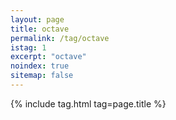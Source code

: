 ```yaml
---
layout: page
title: octave
permalink: /tag/octave
istag: 1
excerpt: "octave"
noindex: true
sitemap: false
---
```


{% include tag.html tag=page.title %}
